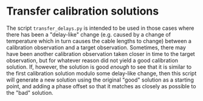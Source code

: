# Transfer calibration solutions

The script `transfer_delays.py` is intended to be used in those cases where there has been a "delay-like" change (e.g. caused by a change of temperature which in turn causes the cable lengths to change) between a calibration observation and a target observation.
Sometimes, there may have been another calibration observation taken closer in time to the target observation, but for whatever reason did not yield a good calibration solution.
If, however, the solution is good *enough* to see that it is similar to the first calibration solution modulo some delay-like change, then this script will generate a new solution using the original "good" solution as a starting point, and adding a phase offset so that it matches as closely as possible to the "bad" solution.
